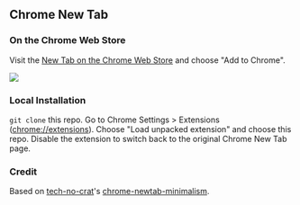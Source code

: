 ## Chrome New Tab

### On the Chrome Web Store

Visit the [New Tab on the Chrome Web Store](https://chrome.google.com/webstore/detail/new-tab/adcpijkmbecohfalcbafjgadfnpchhlg) and choose "Add to Chrome".

[<img src="https://s3.amazonaws.com/uploads.hipchat.com/10819/42395/dfzab6ugxvq9337/upload.png">](https://www.paypal.com/cgi-bin/webscr?cmd=_s-xclick&hosted_button_id=D6XM3J8GW548W)

### Local Installation
`git clone` this repo. Go to Chrome Settings > Extensions ([chrome://extensions](chrome://extensions)). Choose "Load unpacked extension" and choose this repo. Disable the extension to switch back to the original Chrome New Tab page.

### Credit

Based on [tech-no-crat](https://github.com/tech-no-crat)'s [chrome-newtab-minimalism](https://github.com/tech-no-crat/chrome-newtab-minimalism).
